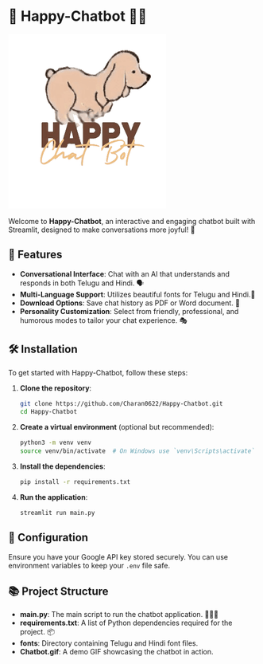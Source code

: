 # 🎉 Happy-Chatbot 🐶💬

![Chatbot Demo](Chatbot.gif)

Welcome to **Happy-Chatbot**, an interactive and engaging chatbot built with Streamlit, designed to make conversations more joyful! 🌟

## 🚀 Features

- **Conversational Interface**: Chat with an AI that understands and responds in both Telugu and Hindi. 🗣️
- **Multi-Language Support**: Utilizes beautiful fonts for Telugu and Hindi.💬
- **Download Options**: Save chat history as PDF or Word document. 📄
- **Personality Customization**: Select from friendly, professional, and humorous modes to tailor your chat experience. 🎭

## 🛠️ Installation

To get started with Happy-Chatbot, follow these steps:

1. **Clone the repository**:
    ```bash
    git clone https://github.com/Charan0622/Happy-Chatbot.git
    cd Happy-Chatbot
    ```

2. **Create a virtual environment** (optional but recommended):
    ```bash
    python3 -m venv venv
    source venv/bin/activate  # On Windows use `venv\Scripts\activate`
    ```

3. **Install the dependencies**:
    ```bash
    pip install -r requirements.txt
    ```

4. **Run the application**:
    ```bash
    streamlit run main.py
    ```

## 📄 Configuration

Ensure you have your Google API key stored securely. You can use environment variables to keep your `.env` file safe.

## 📚 Project Structure

- **main.py**: The main script to run the chatbot application. 🧑🏻‍💻
- **requirements.txt**: A list of Python dependencies required for the project. 📦
- **fonts**: Directory containing Telugu and Hindi font files. 
- **Chatbot.gif**: A demo GIF showcasing the chatbot in action.
